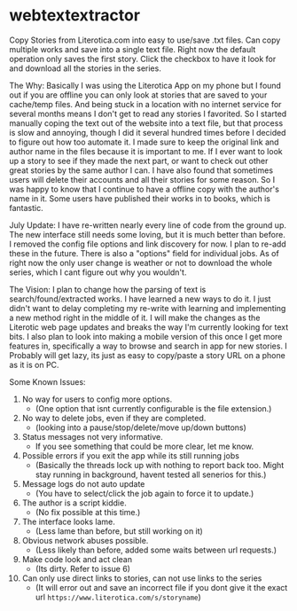 # webtextextractor
Copy Stories from Literotica.com into easy to use/save .txt files. Can copy multiple works and save into a single text file. Right now the default operation only saves the first story. Click the checkbox to have it look for and download all the stories in the series.

The Why: Basically I was using the Literotica App on my phone but I found out if you are offline you can only look at stories that are saved to your cache/temp files. And being stuck in a location with no internet service for several months means I don't get to read any stories I favorited. So I started manually coping the text out of the website into a text file, but that process is slow and annoying, though I did it several hundred times before I decided to figure out how too automate it. I made sure to keep the original link and author name in the files because it is important to me. If I ever want to look up a story to see if they made the next part, or want to check out other great stories by the same author I can. I have also found that sometimes users will delete their accounts and all their stories for some reason. So I was happy to know that I continue to have a offline copy with the author's name in it. Some users have published their works in to books, which is fantastic.

July Update:
I have re-written nearly every line of code from the ground up. The new interface still needs some loving, but it is much better than before. I removed the config file options and link discovery for now. I plan to re-add these in the future. There is also a "options" field for individual jobs. As of right now the only user change is weather or not to download the whole series, which I cant figure out why you wouldn't.

The Vision:
I plan to change how the parsing of text is search/found/extracted works. I have learned a new ways to do it. I just didn't want to delay completing my re-write with learning and implementing a new method right in the middle of it. I will make the changes as the Literotic web page updates and breaks the way I'm currently looking for text bits. I also plan to look into making a mobile version of this once I get more features in, specifically a way to browse and search in app for new stories. I Probably will get lazy, its just as easy to copy/paste a story URL on a phone as it is on PC.

Some Known Issues:

1. No way for users to config more options.
   - (One option that isnt currently configurable is the file extension.)
2. No way to delete jobs, even if they are completed.
   - (looking into a pause/stop/delete/move up/down buttons)
3. Status messages not very informative.
   - If you see something that could be more clear, let me know.
4. Possible errors if you exit the app while its still running jobs
   - (Basically the threads lock up with nothing to report back too. Might stay running in background, havent tested all senerios for this.)
5. Message logs do not auto update
   - (You have to select/click the job again to force it to update.)
6. The author is a script kiddie.
   - (No fix possible at this time.)
7. The interface looks lame.
   - (Less lame than before, but still working on it)
8. Obvious network abuses possible.
   - (Less likely than before, added some waits between url requests.)
9. Make code look and act clean
   - (Its dirty. Refer to issue 6)
10. Can only use direct links to stories, can not use links to the series
    - (It will error out and save an incorrect file if you dont give it the exact url ```https://www.literotica.com/s/storyname```)
